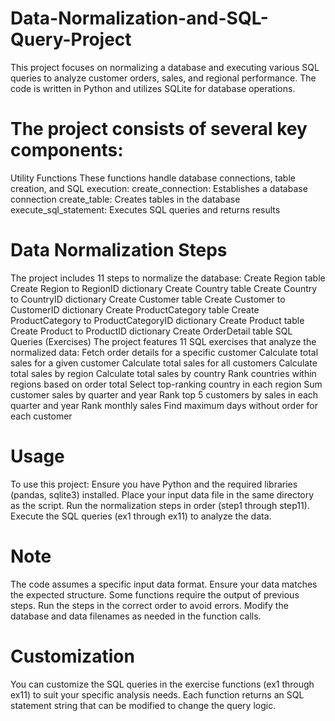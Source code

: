 # Data-Normalization-and-SQL-Query-Project
This project focuses on normalizing a database and executing various SQL queries to analyze customer orders, sales, and regional performance. The code is written in Python and utilizes SQLite for database operations.

# The project consists of several key components:
Utility Functions
These functions handle database connections, table creation, and SQL execution:
create_connection: Establishes a database connection
create_table: Creates tables in the database
execute_sql_statement: Executes SQL queries and returns results

# Data Normalization Steps
The project includes 11 steps to normalize the database:
Create Region table
Create Region to RegionID dictionary
Create Country table
Create Country to CountryID dictionary
Create Customer table
Create Customer to CustomerID dictionary
Create ProductCategory table
Create ProductCategory to ProductCategoryID dictionary
Create Product table
Create Product to ProductID dictionary
Create OrderDetail table
SQL Queries (Exercises)
The project features 11 SQL exercises that analyze the normalized data:
Fetch order details for a specific customer
Calculate total sales for a given customer
Calculate total sales for all customers
Calculate total sales by region
Calculate total sales by country
Rank countries within regions based on order total
Select top-ranking country in each region
Sum customer sales by quarter and year
Rank top 5 customers by sales in each quarter and year
Rank monthly sales
Find maximum days without order for each customer

#  Usage
To use this project:
Ensure you have Python and the required libraries (pandas, sqlite3) installed.
Place your input data file in the same directory as the script.
Run the normalization steps in order (step1 through step11).
Execute the SQL queries (ex1 through ex11) to analyze the data.

# Note
The code assumes a specific input data format. Ensure your data matches the expected structure.
Some functions require the output of previous steps. Run the steps in the correct order to avoid errors.
Modify the database and data filenames as needed in the function calls.

# Customization
You can customize the SQL queries in the exercise functions (ex1 through ex11) to suit your specific analysis needs. Each function returns an SQL statement string that can be modified to change the query logic.

